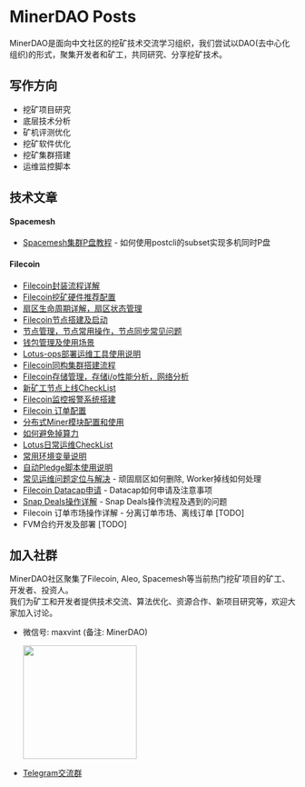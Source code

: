 # MinerDAO Posts
MinerDAO是面向中文社区的挖矿技术交流学习组织，我们尝试以DAO(去中心化组织)的形式，聚集开发者和矿工，共同研究、分享挖矿技术。

## 写作方向
- 挖矿项目研究
- 底层技术分析
- 矿机评测优化
- 挖矿软件优化
- 挖矿集群搭建
- 运维监控脚本

## 技术文章
#### Spacemesh
- [Spacemesh集群P盘教程](./spacemesh/cluster-mining-tutorial.md) - 如何使用postcli的subset实现多机同时P盘

#### Filecoin
- [Filecoin封装流程详解](./filecoin/lotus-mining-process.md)
- [Filecoin挖矿硬件推荐配置](./filecoin/hardware-configuration.md)
- [扇区生命周期详解，扇区状态管理](./filecoin/sector-life-cycle.md)
- [Filecoin节点搭建及启动](./filecoin/daemon-deployment.md)
- [节点管理，节点常用操作，节点同步常见问题](./filecoin/daemon-operation.md)
- [钱包管理及使用场景](./filecoin/wallet-management.md)
- [Lotus-ops部署运维工具使用说明](./filecoin/ansible-deploy-tool-usage.md)
- [Filecoin同构集群搭建流程](./filecoin/mining-cluster-deployment.md)
- [Filecoin存储管理，存储i/o性能分析，网络分析](./filecoin/storage-manage.md)
- [新矿工节点上线CheckList](./filecoin/new-miner-checklist.md)
- [Filecoin监控报警系统搭建](./filecoin/monitoring-deployment.md)
- [Filecoin 订单配置](./filecoin/deals-configuration.md)
- [分布式Miner模块配置和使用](./filecoin/distributed-miner-configuration.md)
- [如何避免掉算力](./filecoin/miner-keep.md)
- [Lotus日常运维CheckList](./filecoin/lotus-ops-checklist.md)
- [常用环境变量说明](./filecoin/environment-usage.md)
- [自动Pledge脚本使用说明](./filecoin/auto-pledge.md)
- [常见运维问题定位与解决](./filecoin/questions.md#1-顽固扇区如何删除) - 顽固扇区如何删除, Worker掉线如何处理
- [Filecoin Datacap申请](./filecoin/lotus-datacap-application.md) - Datacap如何申请及注意事项
- [Snap Deals操作详解](./filecoin/snap-deals.md) - Snap Deals操作流程及遇到的问题
- Filecoin 订单市场操作详解 - 分离订单市场、离线订单 [TODO]
- FVM合约开发及部署 [TODO]

## 加入社群
MinerDAO社区聚集了Filecoin, Aleo, Spacemesh等当前热门挖矿项目的矿工、开发者、投资人。  
我们为矿工和开发者提供技术交流、算法优化、资源合作、新项目研究等，欢迎大家加入讨论。

- 微信号: maxvint (备注: MinerDAO)  

  <img src="https://raw.githubusercontent.com/minerdao/posts/master/images/wechat-max.png?20230727" width="200">

- [Telegram交流群](https://t.me/joinchat/TOGYnsZ2itA0NGZl)
